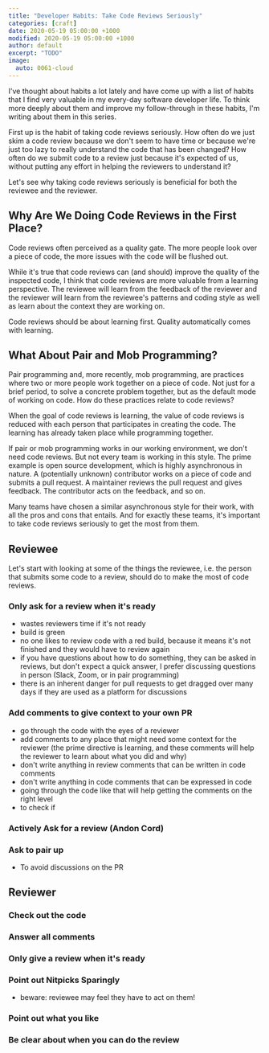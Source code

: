 ```yaml
---
title: "Developer Habits: Take Code Reviews Seriously"
categories: [craft]
date: 2020-05-19 05:00:00 +1000
modified: 2020-05-19 05:00:00 +1000
author: default
excerpt: "TODO"
image:
  auto: 0061-cloud
---
```


I've thought about habits a lot lately and have come up with a list of habits that I find very valuable in my every-day software developer life. To think more deeply about them and improve my follow-through in these habits, I'm writing about them in this series.

First up is the habit of taking code reviews seriously. How often do we just skim a code review because we don't seem to have time or because we're just too lazy to really understand the code that has been changed? How often do we submit code to a review just because it's expected of us, without putting any effort in helping the reviewers to understand it? 

Let's see why taking code reviews seriously is beneficial for both the reviewee and the reviewer. 

## Why Are We Doing Code Reviews in the First Place?

Code reviews often perceived as a quality gate. The more people look over a piece of code, the more issues with the code will be flushed out.

While it's true that code reviews can (and should) improve the quality of the inspected code, I think that code reviews are more valuable from a learning perspective. The reviewee will learn from the feedback of the reviewer and the reviewer will learn from the reviewee's patterns and coding style as well as learn about the context they are working on.

Code reviews should be about learning first. Quality automatically comes with learning.

## What About Pair and Mob Programming?

Pair programming and, more recently, mob programming, are practices where two or more people work together on a piece of code. Not just for a brief period, to solve a concrete problem together, but as the default mode of working on code. How do these practices relate to code reviews?

When the goal of code reviews is learning, the value of code reviews is reduced with each person that participates in creating the code. The learning has already taken place while programming together. 

If pair or mob programming works in our working environment, we don't need code reviews. But not every team is working in this style. The prime example is open source development, which is highly asynchronous in nature. A (potentially unknown) contributor works on a piece of code and submits a pull request. A maintainer reviews the pull request and gives feedback. The contributor acts on the feedback, and so on.

Many teams have chosen a similar asynchronous style for their work, with all the pros and cons that entails. And for exactly these teams, it's important to take code reviews seriously to get the most from them.

## Reviewee

Let's start with looking at some of the things the reviewee, i.e. the person that submits some code to a review, should do to make the most of code reviews.

### Only ask for a review when it's ready

* wastes reviewers time if it's not ready
* build is green
* no one likes to review code with a red build, because it means it's not finished and they would have to review again
* if you have questions about how to do something, they can be asked in reviews, but don't expect a quick answer, I prefer discussing questions in person (Slack, Zoom, or in pair programming)
* there is an inherent danger for pull requests to get dragged over many days if they are used as a platform for discussions
 

### Add comments to give context to your own PR
* go through the code with the eyes of a reviewer 
* add comments to any place that might need some context for the reviewer (the prime directive is learning, and these comments will help the reviewer to learn about what you did and why)
* don't write anything in review comments that can be written in code comments
* don't write anything in code comments that can be expressed in code
* going through the code like that will help getting the comments on the right level
* to check if

### Actively Ask for a review (Andon Cord)

### Ask to pair up
* To avoid discussions on the PR

## Reviewer 

### Check out the code

### Answer all comments

### Only give a review when it's ready
 
### Point out Nitpicks Sparingly
* beware: reviewee may feel they have to act on them!


### Point out what you like

### Be clear about when you can do the review